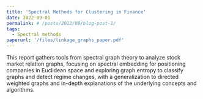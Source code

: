```yaml
---
title: 'Spectral Methods for Clustering in Finance'
date: 2022-09-01
permalink: # /posts/2012/08/blog-post-1/
tags:
  - Spectral methods
paperurl: '/files/linkage_graphs_paper.pdf'
---
```


This report gathers tools from spectral graph theory to analyze stock market relation graphs, focusing on spectral embedding for positioning companies in Euclidean space and exploring graph entropy to classify graphs and detect regime changes, with a generalization to directed weighted graphs and in-depth explanations of the underlying concepts and algorithms.

